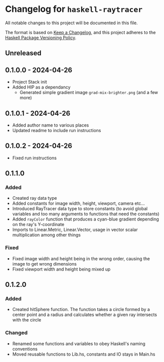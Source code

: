 # Changelog for `haskell-raytracer`

All notable changes to this project will be documented in this file.

The format is based on [Keep a Changelog](https://keepachangelog.com/en/1.0.0/),
and this project adheres to the
[Haskell Package Versioning Policy](https://pvp.haskell.org/).

## Unreleased

## 0.1.0.0 - 2024-04-26
- Project Stack init
- Added HIP as a dependancy
    - Generated simple gradient image `grad-mix-brighter.png` (and a few more)

## 0.1.0.1 - 2024-04-26
- Added author name to various places
- Updated readme to include run instructions

## 0.1.0.2 - 2024-04-26
- Fixed run instructions

## 0.1.1.0
### Added
- Created ray data type
- Added constants for image width, height, viewport, camera etc...
- Introduced RayTracer data type to store constants (to avoid global variables and too many arguments to functions that need the constants)
- Added `rayColor` function that produces a cyan-blue gradient depending on the ray's Y-coordinate
- Imports to Linear.Metric, Linear.Vector, usage in vector scalar multiplication among other things
### Fixed
- Fixed image width and height being in the wrong order, causing the image to get wrong dimensions
- Fixed viewport width and height being mixed up


## 0.1.2.0
### Added
- Created hitSphere function. The function takes a circle formed by a center point and a radius and calculates whether a given ray intersects with the circle
### Changed
- Renamed some functions and variables to obey Haskell's naming conventions
- Moved reusable functions to Lib.hs, constants and IO stays in Main.hs